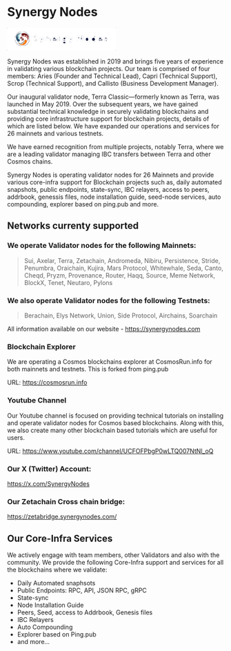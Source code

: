 # Synergy Nodes
<img src="https://raw.githubusercontent.com/SynergyNodes/SynergyNodes_Logo/main/Synergy_Nodes.png" style="width: 50%; fill: white" />

Synergy Nodes was established in 2019 and brings five years of experience in validating various blockchain projects. Our team is comprised of four members: Aries (Founder and Technical Lead), Capri (Technical Support), Scrop (Technical Support), and Callisto (Business Development Manager).

Our inaugural validator node, Terra Classic—formerly known as Terra, was launched in May 2019. Over the subsequent years, we have gained substantial technical knowledge in securely validating blockchains and providing core infrastructure support for blockchain projects, details of which are listed below. We have expanded our operations and services for 26 mainnets and various testnets.

We have earned recognition from multiple projects, notably Terra, where we are a leading validator managing IBC transfers between Terra and other Cosmos chains.

Synergy Nodes is operating validator nodes for 26 Mainnets and provide various core-infra support for Blockchain projects such as, daily automated snapshots, public endpoints, state-sync, IBC relayers, access to peers, addrbook, genessis files, node installation guide, seed-node services, auto compounding, explorer based on ping.pub and more.

## Networks currenty supported

### We operate Validator nodes for the following Mainnets:

> Sui, Axelar, Terra, Zetachain, Andromeda, Nibiru, Persistence, Stride, Penumbra, Oraichain, Kujira, Mars Protocol, Whitewhale, Seda, Canto, Cheqd, Pryzm, Provenance, Router, Haqq, Source, Meme Network, BlockX, Tenet, Neutaro, Pylons

### We also operate Validator nodes for the following Testnets:

> Berachain, Elys Network, Union, Side Protocol, Airchains, Soarchain

All information available on our website - https://synergynodes.com

### Blockchain Explorer 

We are operating a Cosmos blockchains explorer at CosmosRun.info for both mainnets and testnets. This is forked from ping.pub

URL: https://cosmosrun.info

### Youtube Channel

Our Youtube channel is focused on providing technical tutorials on installing and operate validator nodes for Cosmos based blockchains. Along with this, we also create many other blockchain based tutorials which are useful for users.

URL: https://www.youtube.com/channel/UCFOFPbgP0wLTQ007NtNl_oQ

### Our X (Twitter) Account:
https://x.com/SynergyNodes

### Our Zetachain Cross chain bridge:
https://zetabridge.synergynodes.com/

## Our Core-Infra Services

We actively engage with team members, other Validators and also with the community. We provide the following Core-Infra support and services for all the blockchains where we validate:
- Daily Automated snaphsots
- Public Endpoints: RPC, API, JSON RPC, gRPC
- State-sync
- Node Installation Guide
- Peers, Seed, access to Addrbook, Genesis files
- IBC Relayers
- Auto Compounding
- Explorer based on Ping.pub
- and more...
